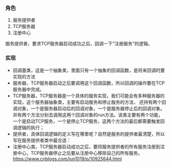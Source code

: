 ### 角色
1. 服务提供者
2. TCP服务器
3. 注册中心

服务提供者，要求TCP服务器启动成功之后，回调一下"注册服务"的逻辑。

### 实现
- 回调基类，这是一个抽象类，里面只有一个抽象的回调函数，是将来回调时要实现的方法
- 服务器，TCP服务器启动之后要调用这个回调函数，所以回调的操作要在TCP服务器中完成。
- TCP服务器，TCP服务器是一个具体的服务实现，我们可能会有多种服务器的实现，这个服务器抽象类，主要有启动服务和停止服务的方法， 还持有两个回调对象，一个是服务器启动后的回调对象，一个是服务器停止后的回调对象。并有两个方法分别去调用这两个回调对象的run方法。该类主要有两个功能，一个是启动TCP服务，一个是停止TCP服务，这两个方法的最后都需要触发回调逻辑的执行；
- 提供者，具体回调逻辑的定义写在哪里呢？自然是服务的提供者最清楚，所以写在服务提供者类中最合适：
- 注册中心类，TCP服务器启动成功之后，要将服务提供者的所有服务注册到注册中心，TCP服务器停止之后要从注册中心移除自己的所有服务。
https://www.cnblogs.com/jun1019/p/10925644.html
